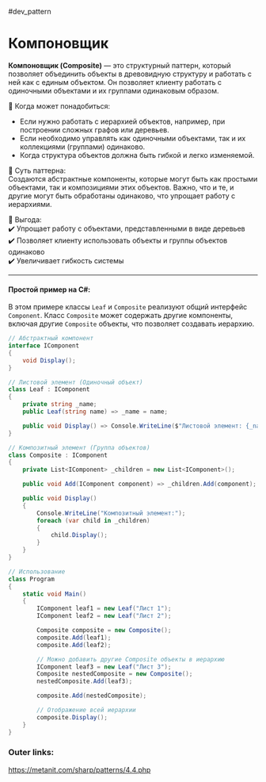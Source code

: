 #dev_pattern
# Компоновщик

**Компоновщик (Composite)** — это структурный паттерн, который позволяет объединить объекты в древовидную структуру и работать с ней как с единым объектом. Он позволяет клиенту работать с одиночными объектами и их группами одинаковым образом.

📌 Когда может понадобиться:  
- Если нужно работать с иерархией объектов, например, при построении сложных графов или деревьев.  
- Если необходимо управлять как одиночными объектами, так и их коллекциями (группами) одинаково.  
- Когда структура объектов должна быть гибкой и легко изменяемой.

📌 Суть паттерна:  
Создаются абстрактные компоненты, которые могут быть как простыми объектами, так и композициями этих объектов. Важно, что и те, и другие могут быть обработаны одинаково, что упрощает работу с иерархиями.

📌 Выгода:  
✔️ Упрощает работу с объектами, представленными в виде деревьев  
✔️ Позволяет клиенту использовать объекты и группы объектов одинаково  
✔️ Увеличивает гибкость системы

---
#### Простой пример на C#:
В этом примере классы `Leaf` и `Composite` реализуют общий интерфейс `Component`. Класс `Composite` может содержать другие компоненты, включая другие `Composite` объекты, что позволяет создавать иерархию.

```csharp
// Абстрактный компонент
interface IComponent
{
    void Display();
}

// Листовой элемент (Одиночный объект)
class Leaf : IComponent
{
    private string _name;
    public Leaf(string name) => _name = name;

    public void Display() => Console.WriteLine($"Листовой элемент: {_name}");
}

// Композитный элемент (Группа объектов)
class Composite : IComponent
{
    private List<IComponent> _children = new List<IComponent>();

    public void Add(IComponent component) => _children.Add(component);

    public void Display()
    {
        Console.WriteLine("Композитный элемент:");
        foreach (var child in _children)
        {
            child.Display();
        }
    }
}

// Использование
class Program
{
    static void Main()
    {
        IComponent leaf1 = new Leaf("Лист 1");
        IComponent leaf2 = new Leaf("Лист 2");

        Composite composite = new Composite();
        composite.Add(leaf1);
        composite.Add(leaf2);

        // Можно добавить другие Composite объекты в иерархию
        IComponent leaf3 = new Leaf("Лист 3");
        Composite nestedComposite = new Composite();
        nestedComposite.Add(leaf3);

        composite.Add(nestedComposite);

        // Отображение всей иерархии
        composite.Display();
    }
}
````

### Outer links:
https://metanit.com/sharp/patterns/4.4.php